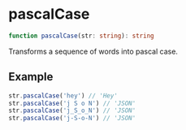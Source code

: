 # pascalCase

```ts
function pascalCase(str: string): string
```

Transforms a sequence of words into pascal case.

## Example

```ts
str.pascalCase('hey') // 'Hey'
str.pascalCase('j S o N') // 'JSON'
str.pascalCase('j_S_o_N') // 'JSON'
str.pascalCase('j-S-o-N') // 'JSON'
```
